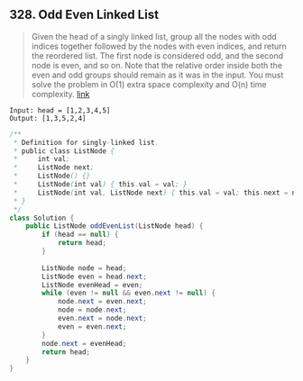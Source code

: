 ## 328. Odd Even Linked List
> Given the head of a singly linked list, group all the nodes with odd indices together followed by the nodes with even indices, and return the reordered list. The first node is considered odd, and the second node is even, and so on. Note that the relative order inside both the even and odd groups should remain as it was in the input. You must solve the problem in O(1) extra space complexity and O(n) time complexity. [link](https://leetcode.com/problems/odd-even-linked-list/)
```
Input: head = [1,2,3,4,5]
Output: [1,3,5,2,4]
```
```java
/**
 * Definition for singly-linked list.
 * public class ListNode {
 *     int val;
 *     ListNode next;
 *     ListNode() {}
 *     ListNode(int val) { this.val = val; }
 *     ListNode(int val, ListNode next) { this.val = val; this.next = next; }
 * }
 */
class Solution {
    public ListNode oddEvenList(ListNode head) {
        if (head == null) {
            return head;
        }
        
        ListNode node = head;
        ListNode even = head.next;
        ListNode evenHead = even;
        while (even != null && even.next != null) {
            node.next = even.next;
            node = node.next;
            even.next = node.next;
            even = even.next;
        }
        node.next = evenHead;
        return head;
    }
}
```